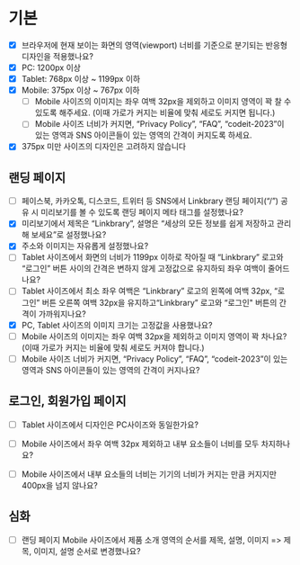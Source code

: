 # 기본
 -[x] 브라우저에 현재 보이는 화면의 영역(viewport) 너비를 기준으로 분기되는 반응형 디자인을 적용했나요?
  -[x] PC: 1200px 이상
  -[x] Tablet: 768px 이상 ~ 1199px 이하
  -[x] Mobile: 375px 이상 ~ 767px 이하
    -[ ] Mobile 사이즈의 이미지는 좌우 여백 32px을 제외하고 이미지 영역이 꽉 찰 수 있도록 해주세요. (이때 가로가 커지는 비율에 맞춰 세로도 커지면 됩니다.)
    -[ ] Mobile 사이즈 너비가 커지면, “Privacy Policy”, “FAQ”, “codeit-2023”이 있는 영역과 SNS 아이콘들이 있는 영역의 간격이 커지도록 하세요.
  -[x] 375px 미만 사이즈의 디자인은 고려하지 않습니다

## 랜딩 페이지
- [ ] 페이스북, 카카오톡, 디스코드, 트위터 등 SNS에서 Linkbrary 랜딩 페이지(“/”) 공유 시 미리보기를 볼 수 있도록 랜딩 페이지 메타 태그를 설정했나요?
- [x] 미리보기에서 제목은 “Linkbrary”, 설명은 “세상의 모든 정보를 쉽게 저장하고 관리해 보세요”로 설정했나요?
- [x] 주소와 이미지는 자유롭게 설정했나요?
- [ ] Tablet 사이즈에서 화면의 너비가 1199px 이하로 작아질 때 “Linkbrary” 로고와 “로그인” 버튼 사이의 간격은 변하지 않게 고정값으로 유지하되 좌우 여백이 줄어드나요?
- [ ] Tablet 사이즈에서 최소 좌우 여백은 “Linkbrary” 로고의 왼쪽에 여백 32px, “로그인” 버튼 오른쪽 여백 32px을 유지하고“Linkbrary” 로고와 “로그인" 버튼의 간격이 가까워지나요?
- [x] PC, Tablet 사이즈의 이미지 크기는 고정값을 사용했나요?
- [ ] Mobile 사이즈의 이미지는 좌우 여백 32px을 제외하고 이미지 영역이 꽉 차나요? (이때 가로가 커지는 비율에 맞춰 세로도 커져야 합니다.)
- [ ] Mobile 사이즈 너비가 커지면, “Privacy Policy”, “FAQ”, “codeit-2023”이 있는 영역과 SNS 아이콘들이 있는 영역의 간격이 커지나요?

## 로그인, 회원가입 페이지
- [ ] Tablet 사이즈에서 디자인은 PC사이즈와 동일한가요?
- [ ] Mobile 사이즈에서 좌우 여백 32px 제외하고 내부 요소들이 너비를 모두 차지하나요?
- [ ] Mobile 사이즈에서 내부 요소들의 너비는 기기의 너비가 커지는 만큼 커지지만 400px을 넘지 않나요?


## 심화
- [ ] 랜딩 페이지 Mobile 사이즈에서 제품 소개 영역의 순서를 제목, 설명, 이미지 => 제목, 이미지, 설명 순서로 변경했나요?